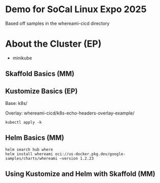 # Demo for SoCal Linux Expo 2025
Based off samples in the whereami-cicd directory 

# About the Cluster (EP)
- minikube 

## Skaffold Basics (MM)

## Kustomize Basics (EP)

Base: k8s/

Overlay: whereami-cicd/k8s-echo-headers-overlay-example/

```
kubectl apply -k
```

## Helm Basics (MM)
```
helm search hub where                                                      
helm install whereami oci://us-docker.pkg.dev/google-samples/charts/whereami –version 1.2.23
```

## Using Kustomize and Helm with Skaffold (MM)